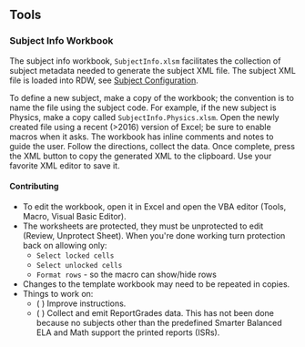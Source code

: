 ## Tools

### Subject Info Workbook

The subject info workbook, `SubjectInfo.xlsm` facilitates the collection of subject metadata needed to generate the subject XML file.
The subject XML file is loaded into RDW, see [Subject Configuration](../docs/Runbook.SystemConfiguration#subjects).

To define a new subject, make a copy of the workbook; the convention is to name the file using the subject code.
For example, if the new subject is Physics, make a copy called `SubjectInfo.Physics.xlsm`.
Open the newly created file using a recent (>2016) version of Excel; be sure to enable macros when it asks.
The workbook has inline comments and notes to guide the user. Follow the directions, collect the data.
Once complete, press the XML button to copy the generated XML to the clipboard. Use your favorite XML editor to save it.

#### Contributing

* To edit the workbook, open it in Excel and open the VBA editor (Tools, Macro, Visual Basic Editor).
* The worksheets are protected, they must be unprotected to edit (Review, Unprotect Sheet). When you're done working turn protection back on allowing only:
    * `Select locked cells`
    * `Select unlocked cells`
    * `Format rows` - so the macro can show/hide rows
* Changes to the template workbook may need to be repeated in copies.
* Things to work on:
    * ( ) Improve instructions.
    * ( ) Collect and emit ReportGrades data. This has not been done because no subjects other than the predefined Smarter Balanced ELA and Math support the printed reports (ISRs).
